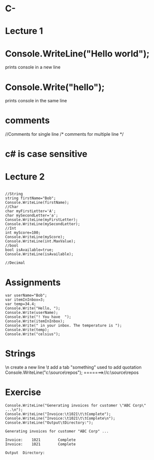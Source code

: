 # C-
# Lecture 1
# Console.WriteLine("Hello world"); 
prints console in a new line
# Console.Write("hello");
prints console in the same line
# comments
//Comments for single line
/* comments
for
multiple
line
*/
# c# is case sensitive


# Lecture 2
```

//String
string firstName="Bob";
Console.WriteLine(firstName);
//Char
char myFirstLetter='A';
char mySecondLetter='a';
Console.WriteLine(myFirstLetter);
Console.WriteLine(mySecondLetter);
//Int
int myScore=100;
Console.WriteLine(myScore);
Console.WriteLine(int.MaxValue);
//bool
bool isAvailable=true;
Console.WriteLine(isAvailable);

//Decimal

```

# Assignments

```
var userName="Bob";
var itemInInbox=3;
var temp=34.4;
Console.Write("Hello, ");
Console.Write(userName);
Console.Write("! You have  ");
Console.Write(itemInInbox);
Console.Write(" in your inbox. The temperature is ");
Console.Write(temp);
Console.Write("celsius");
```

# Strings
\n create a new line
\t add a tab
\"something\" used to add quotation 
Console.WriteLine("c:\\source\\repos"); =======>//c:\source\repos

# Exercise
```
Console.WriteLine("Generating invoices for customer \"ABC Corp\" ...\n");
Console.WriteLine("Invoice:\t1021\t\tComplete");
Console.WriteLine("Invoice:\t1021\t\tComplete\n");
Console.WriteLine("Output\tDirectory:");
```
```
Generating invoices for customer "ABC Corp" ...

Invoice:	1021		Complete
Invoice:	1021		Complete

Output	Directory:
```


